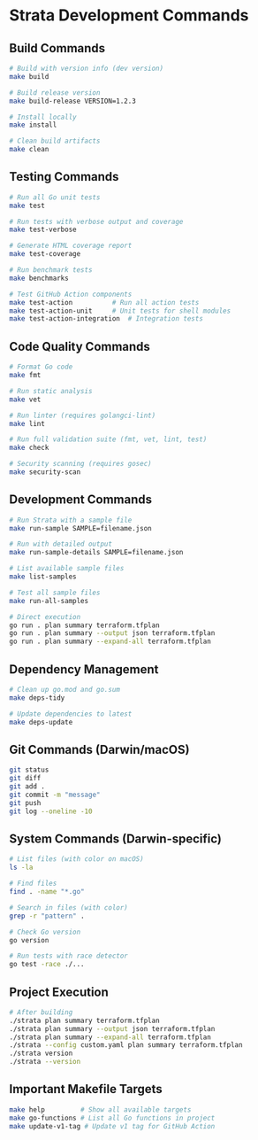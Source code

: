 # Strata Development Commands

## Build Commands
```bash
# Build with version info (dev version)
make build

# Build release version
make build-release VERSION=1.2.3

# Install locally
make install

# Clean build artifacts
make clean
```

## Testing Commands
```bash
# Run all Go unit tests
make test

# Run tests with verbose output and coverage
make test-verbose

# Generate HTML coverage report
make test-coverage

# Run benchmark tests
make benchmarks

# Test GitHub Action components
make test-action          # Run all action tests
make test-action-unit     # Unit tests for shell modules
make test-action-integration  # Integration tests
```

## Code Quality Commands
```bash
# Format Go code
make fmt

# Run static analysis
make vet

# Run linter (requires golangci-lint)
make lint

# Run full validation suite (fmt, vet, lint, test)
make check

# Security scanning (requires gosec)
make security-scan
```

## Development Commands
```bash
# Run Strata with a sample file
make run-sample SAMPLE=filename.json

# Run with detailed output
make run-sample-details SAMPLE=filename.json

# List available sample files
make list-samples

# Test all sample files
make run-all-samples

# Direct execution
go run . plan summary terraform.tfplan
go run . plan summary --output json terraform.tfplan
go run . plan summary --expand-all terraform.tfplan
```

## Dependency Management
```bash
# Clean up go.mod and go.sum
make deps-tidy

# Update dependencies to latest
make deps-update
```

## Git Commands (Darwin/macOS)
```bash
git status
git diff
git add .
git commit -m "message"
git push
git log --oneline -10
```

## System Commands (Darwin-specific)
```bash
# List files (with color on macOS)
ls -la

# Find files
find . -name "*.go"

# Search in files (with color)
grep -r "pattern" .

# Check Go version
go version

# Run tests with race detector
go test -race ./...
```

## Project Execution
```bash
# After building
./strata plan summary terraform.tfplan
./strata plan summary --output json terraform.tfplan
./strata plan summary --expand-all terraform.tfplan
./strata --config custom.yaml plan summary terraform.tfplan
./strata version
./strata --version
```

## Important Makefile Targets
```bash
make help         # Show all available targets
make go-functions # List all Go functions in project
make update-v1-tag # Update v1 tag for GitHub Action
```